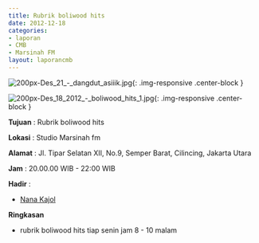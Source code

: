```yaml
---
title: Rubrik boliwood hits
date: 2012-12-18
categories:
- laporan
- CMB
- Marsinah FM
layout: laporancmb
---
```


![200px-Des_21_-_dangdut_asiiik.jpg](/uploads/200px-Des_21_-_dangdut_asiiik.jpg){: .img-responsive .center-block }

![200px-Des_18_2012_-_boliwood_hits_1.jpg](/uploads/200px-Des_18_2012_-_boliwood_hits_1.jpg){: .img-responsive .center-block }


**Tujuan** : Rubrik boliwood hits 

**Lokasi** : Studio Marsinah fm 

**Alamat** : Jl. Tipar Selatan XII, No.9, Semper Barat, Cilincing, Jakarta Utara 

**Jam** : 20.00.00 WIB - 22:00 WIB 

**Hadir** :
* [Nana Kajol](http://wiki.ciptamedia.org/wiki/Nana_Kajol)

**Ringkasan**  
* rubrik boliwood hits tiap senin jam 8 - 10 malam
